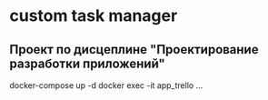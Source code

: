# custom task manager

## Проект по дисцеплине "Проектирование разработки приложений"

docker-compose up -d 
docker exec -it app_trello ...
